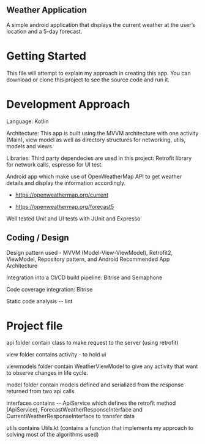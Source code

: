 ## Weather Application
A simple android application that displays the current weather at the user’s location and a 5-day forecast.

# Getting Started
This file will attempt to explain my approach in creating this app. You can download or clone this project to see the source code and run it.

# Development Approach
Language: Kotlin

Architecture: This app is built using the MVVM architecture with one activity (Main), view model as well as directory structures for networking, utils, models and views.

Libraries: Third party dependecies are used in this project: Retrofit library for network calls, espresso for UI test.

Android app which make use of OpenWeatherMap API to get weather details and display the information accordingly.

  - https://openweathermap.org/current
  
  - https://openweathermap.org/forecast5

Well tested Unit and UI tests with JUnit and Expresso


## Coding / Design
Design pattern used - MVVM (Model-View-ViewModel), Retrofit2, ViewModel, Repository pattern, and Android Recommended App Architecture

Integration into a CI/CD build pipeline: Bitrise and Semaphone

Code coverage integration: Bitrise

Static code analysis -- lint


# Project file

api folder contain class to make request to the server (using retrofit)

view folder contains activity - to hold ui

viewmodels folder contain WeatherViewModel to give any activity that want to observe changes in life cycle.

model folder contain models defined and serialized from the response returned from two api calls

interfaces contains -- ApiService which defines the retrofit method (ApiService), ForecastWeatherResponseInterface and CurrentWeatherResponseInterface to transfer data

utils contains Utils.kt (contains a function that implements my approach to solving most of the algorithms used)


